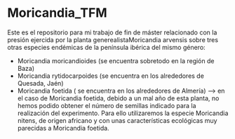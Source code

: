 # Moricandia_TFM
Este es el repositorio para mi trabajo de fin de máster relacionado con la presión ejercida por la planta generealistaMoricandia arvensis sobre tres otras especies endémicas de la península ibérica del mismo género:

- Moricandia moricandioides (se encuentra sobretodo en la región de Baza)
- Moricandia rytidocarpoides (se encuentra en los alrededores de Quesada, Jaén) 
- Moricandia foetida ( se encuentra en los alrededores de Almería) --> en el caso de Moricandia foetida, debido a un mal año de esta planta, no hemos podido obtener el número de semillas indicado para la realización del experimento. Para ello utilizaremos la especie Moricandia nitens, de origen africano y con unas características ecológicas muy parecidas a Moricandia foetida. 
